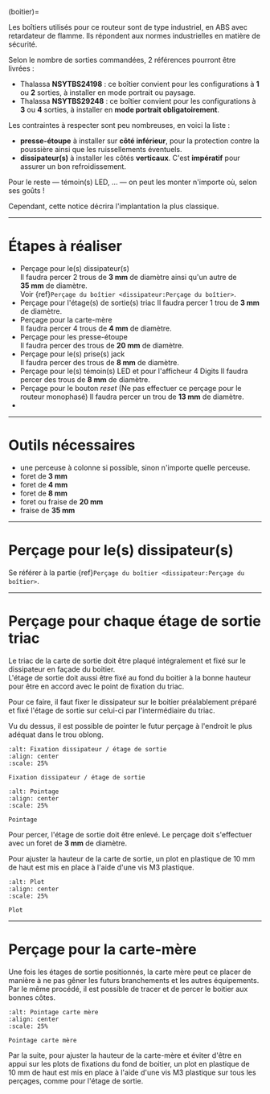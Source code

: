 (boitier)=

Les boîtiers utilisés pour ce routeur sont de type industriel, en ABS avec retardateur de flamme.
Ils répondent aux normes industrielles en matière de sécurité.

Selon le nombre de sorties commandées, 2 références pourront être livrées :
- Thalassa **NSYTBS24198** : ce boîtier convient pour les configurations à **1** ou **2** sorties, à installer en mode portrait ou paysage.
- Thalassa **NSYTBS29248** : ce boîtier convient pour les configurations à **3** ou **4** sorties, à installer en **mode portrait obligatoirement**.

Les contraintes à respecter sont peu nombreuses, en voici la liste :
- **presse-étoupe** à installer sur **côté inférieur**, pour la protection contre la poussière ainsi que les ruissellements éventuels.
- **dissipateur(s)** à installer les côtés **verticaux**. C'est **impératif** pour assurer un bon refroidissement.

Pour le reste — témoin(s) LED, ... — on peut les monter n'importe où, selon ses goûts !

Cependant, cette notice décrira l'implantation la plus classique.

---

# Étapes à réaliser

- Perçage pour le(s) dissipateur(s)  
  Il faudra percer 2 trous de **3 mm** de diamètre ainsi qu'un autre de **35 mm** de diamètre.  
  Voir {ref}`Perçage du boîtier <dissipateur:Perçage du boîtier>`.
- Perçage pour l'étage(s) de sortie(s) triac
  Il faudra percer 1 trou de **3 mm** de diamètre.
- Perçage pour la carte-mère  
  Il faudra percer 4 trous de **4 mm** de diamètre.
- Perçage pour les presse-étoupe  
  Il faudra percer des trous de **20 mm** de diamètre.
- Perçage pour le(s) prise(s) jack  
  Il faudra percer des trous de **8 mm** de diamètre.
- Perçage pour le(s) témoin(s) LED et pour l'afficheur 4 Digits 
  Il faudra percer des trous de **8 mm** de diamètre.
- Perçage pour le bouton *reset* (Ne pas effectuer ce perçage pour le routeur monophasé)
  Il faudra percer un trou de **13 mm** de diamètre.
-


---

# Outils nécessaires

- une perceuse à colonne si possible, sinon n'importe quelle perceuse.
- foret de **3 mm**
- foret de **4 mm**
- foret de **8 mm**
- foret ou fraise de **20 mm**
- fraise de **35 mm**

---

# Perçage pour le(s) dissipateur(s)

  Se référer à la partie {ref}`Perçage du boîtier <dissipateur:Perçage du boîtier>`.

---

# Perçage pour chaque étage de sortie triac

Le triac de la carte de sortie doit être plaqué intégralement et fixé sur le dissipateur en façade du boitier.  
L'étage de sortie doit aussi être fixé au fond du boitier à la bonne hauteur pour être en accord avec le point de fixation du triac.

Pour ce faire, il faut fixer le dissipateur sur le boitier préalablement préparé et fixé l'étage de sortie sur celui-ci par l'intermédiaire du triac.

Vu du dessus, il est possible de pointer le futur perçage à l'endroit le plus adéquat dans le trou oblong.

```{figure} img/Et_Sortie_pointage_1.jpg
:alt: Fixation dissipateur / étage de sortie
:align: center
:scale: 25%

Fixation dissipateur / étage de sortie
```

```{figure} img/Pointage_ETsortie.jpg
:alt: Pointage
:align: center
:scale: 25%

Pointage
```

Pour percer, l'étage de sortie doit être enlevé.
Le perçage doit s'effectuer avec un foret de **3 mm** de diamètre.

Pour ajuster la hauteur de la carte de sortie, un plot en plastique de 10 mm de haut est mis en place à l'aide d'une vis M3 plastique.

```{figure} img/Plot_ETsortie.png
:alt: Plot
:align: center
:scale: 25%

Plot
```

---

# Perçage pour la carte-mère

Une fois les étages de sortie positionnés, la carte mère peut ce placer de manière à ne pas gêner les futurs branchements et les autres équipements.
Par le même procédé, il est possible de tracer et de percer le boitier aux bonnes côtes.

```{figure} img/IMP_CarteMere.png
:alt: Pointage carte mère
:align: center
:scale: 25%

Pointage carte mère
```

Par la suite, pour ajuster la hauteur de la carte-mère et éviter d'être en appui sur les plots de fixations du fond de boitier, 
un plot en plastique de 10 mm de haut est mis en place à l'aide d'une vis M3 plastique sur tous les perçages, comme pour l'étage de sortie.
